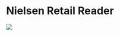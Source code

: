 # Nielsen Retail Reader
<p>
    </a>
    <a href="https://github.com/pratikrelekar/NielsenDSRS/blob/main/LICENSE">
        <img src="https://img.shields.io/badge/License-MIT-purple.svg">
    </a>
</p>
